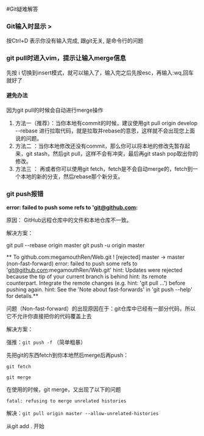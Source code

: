 #Git疑难解答
### Git输入时显示 >

  按Ctrl+D   表示你没有输入完成, 跟git无关, 是命令行的问题

### git pull时进入vim，提示让输入merge信息

  先按 i 切换到insert模式，就可以输入了，输入完之后先按esc，再输入:wq,回车就好了

#### 避免办法

  因为git pull的时候会自动进行merge操作

1. 方法一（推荐）：当你本地有commit的时候，建议使用git pull origin develop --rebase 进行拉取代码，就是拉取并rebase的意思，这样就不会出现您上面说的问题。
2. 方法二 ：当你本地修改还没有commit，那么你可以将本地的修改先暂存起来，git stash，然后git pull，这样不会有冲突，最后再git stash pop取出你的修改。
3. 方法三 ： 再或者你可以使用git fetch，fetch是不会自动merge的，fetch到一个本地的新的分支，然后rebase那个新分支。

### git push报错

**error: failed to push some refs to 'git@github.com:**

原因： 
GitHub远程仓库中的文件和本地仓库不一致。

解决方案：

 git pull --rebase origin master
 git push -u origin master

** To github.com:megamouthRen/Web.git
 ! [rejected]        master -> master (non-fast-forward)
error: failed to push some refs to 'git@github.com:megamouthRen/Web.git'
hint: Updates were rejected because the tip of your current branch is behind
hint: its remote counterpart. Integrate the remote changes (e.g.
hint: 'git pull ...') before pushing again.
hint: See the 'Note about fast-forwards' in 'git push --help' for details.**

问题（Non-fast-forward）的出现原因在于：git仓库中已经有一部分代码，所以它不允许你直接把你的代码覆盖上去

解决方案：

强推：`git push -f` （简单粗暴）

先把git的东西fetch到你本地然后merge后再push：

``git fetch``

``git merge``

在使用的时候，git merge，又出现了以下的问题

``fatal: refusing to merge unrelated histories``

解决：`git pull origin master --allow-unrelated-histories `

从git add . 开始
